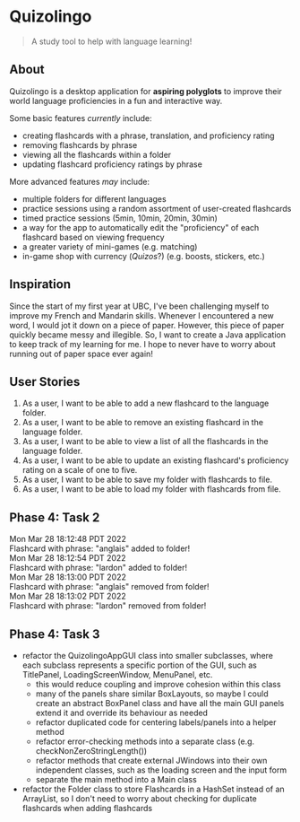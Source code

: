 # Quizolingo

> A study tool to help with language learning!

## About 
Quizolingo is a desktop application for **aspiring polyglots** to improve 
their world language proficiencies in a fun and interactive way.  

Some basic features _currently_ include:
- creating flashcards with a phrase, translation, and proficiency rating 
- removing flashcards by phrase
- viewing all the flashcards within a folder
- updating flashcard proficiency ratings by phrase

More advanced features _may_ include:
- multiple folders for different languages
- practice sessions using a random assortment of user-created flashcards
- timed practice sessions (5min, 10min, 20min, 30min)
- a way for the app to automatically edit the "proficiency" of each flashcard based on viewing frequency
- a greater variety of mini-games (e.g. matching)
- in-game shop with currency (_Quizos_?) (e.g. boosts, stickers, etc.) 

## Inspiration
Since the start of my first year at UBC, I've been challenging myself to improve
my French and Mandarin skills. Whenever I encountered a new word, I would jot it down
on a piece of paper. However, this piece of paper quickly became messy and illegible. So, I 
want to create a Java application to keep track of my learning
for me. I hope to never have to worry about running out of paper space ever again!

## User Stories
1. As a user, I want to be able to add a new flashcard to the language folder.
2. As a user, I want to be able to remove an existing flashcard in the language folder.
3. As a user, I want to be able to view a list of all the flashcards in the language folder.
4. As a user, I want to be able to update an existing flashcard's proficiency rating on a scale of one to five. 
5. As a user, I want to be able to save my folder with flashcards to file.
6. As a user, I want to be able to load my folder with flashcards from file. 

## Phase 4: Task 2
Mon Mar 28 18:12:48 PDT 2022  
Flashcard with phrase: "anglais" added to folder!  
Mon Mar 28 18:12:54 PDT 2022  
Flashcard with phrase: "lardon" added to folder!  
Mon Mar 28 18:13:00 PDT 2022  
Flashcard with phrase: "anglais" removed from folder!  
Mon Mar 28 18:13:02 PDT 2022  
Flashcard with phrase: "lardon" removed from folder!  

## Phase 4: Task 3
- refactor the QuizolingoAppGUI class into smaller subclasses, where each subclass represents a specific portion of the GUI, such as TitlePanel, LoadingScreenWindow, MenuPanel, etc.
  - this would reduce coupling and improve cohesion within this class
  - many of the panels share similar BoxLayouts, so maybe I could create an abstract BoxPanel class and have all the main GUI panels extend it and override its behaviour as needed
  - refactor duplicated code for centering labels/panels into a helper method
  - refactor error-checking methods into a separate class (e.g. checkNonZeroStringLength())
  - refactor methods that create external JWindows into their own independent classes, such as the loading screen and the input form
  - separate the main method into a Main class
- refactor the Folder class to store Flashcards in a HashSet instead of an ArrayList, so I don't need to worry about checking for duplicate flashcards when adding flashcards
